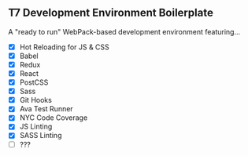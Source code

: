 ## T7 Development Environment Boilerplate

A "ready to run" WebPack-based development environment featuring...

- [x] Hot Reloading for JS & CSS
- [x] Babel
- [x] Redux
- [x] React
- [x] PostCSS
- [x] Sass
- [x] Git Hooks
- [x] Ava Test Runner
- [x] NYC Code Coverage
- [x] JS Linting
- [x] SASS Linting
- [ ] ???
